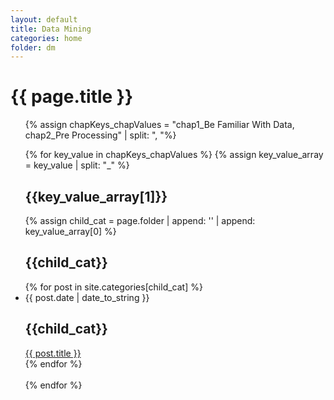 ```yaml
---
layout: default
title: Data Mining
categories: home
folder: dm
---
```


<h1>{{ page.title }}</h1>
<ul class="posts">

{% assign chapKeys_chapValues = "chap1_Be Familiar With Data, chap2_Pre Processing"  | split: ", "%}

{% for key_value in chapKeys_chapValues  %}
	{% assign key_value_array = key_value | split: "_" %}
	<h2>{{key_value_array[1]}}</h2>
  	{% assign child_cat = page.folder | append: '\' | append: key_value_array[0] %}
	<h2>{{child_cat}}</h2>
  	{% for post in site.categories[child_cat] %}
  		<li>
  			<span>
  			{{ post.date | date_to_string }}
				<h2>{{child_cat}}</h2>
  		</span> 
  		<a href="{{ post.url }}" title="{{ post.title }}">{{ post.title }}</a>
  	</li>
  	{% endfor %}  
  	<br>
{% endfor %}


 
